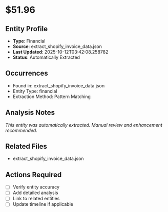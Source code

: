 # $51.96

## Entity Profile
- **Type**: Financial
- **Source**: extract_shopify_invoice_data.json
- **Last Updated**: 2025-10-12T03:42:08.258782
- **Status**: Automatically Extracted

## Occurrences
- Found in: extract_shopify_invoice_data.json
- Entity Type: financial
- Extraction Method: Pattern Matching

## Analysis Notes
*This entity was automatically extracted. Manual review and enhancement recommended.*

## Related Files
- extract_shopify_invoice_data.json

## Actions Required
- [ ] Verify entity accuracy
- [ ] Add detailed analysis
- [ ] Link to related entities
- [ ] Update timeline if applicable
